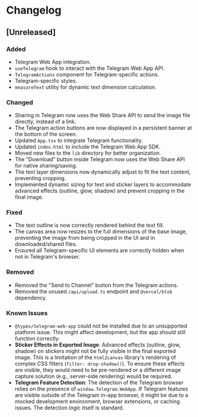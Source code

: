 # Changelog

## [Unreleased]

### Added
- Telegram Web App integration.
- `useTelegram` hook to interact with the Telegram Web App API.
- `TelegramActions` component for Telegram-specific actions.
- Telegram-specific styles.
- `measureText` utility for dynamic text dimension calculation.

### Changed
- Sharing in Telegram now uses the Web Share API to send the image file directly, instead of a link.
- The Telegram action buttons are now displayed in a persistent banner at the bottom of the screen.
- Updated `App.tsx` to integrate Telegram functionality.
- Updated `index.html` to include the Telegram Web App SDK.
- Moved new files to the `lib` directory for better organization.
- The "Download" button inside Telegram now uses the Web Share API for native sharing/saving.
- The text layer dimensions now dynamically adjust to fit the text content, preventing cropping.
- Implemented dynamic sizing for text and sticker layers to accommodate advanced effects (outline, glow, shadow) and prevent cropping in the final image.

### Fixed
- The text outline is now correctly rendered behind the text fill.
- The canvas area now resizes to the full dimensions of the base image, preventing the image from being cropped in the UI and in downloaded/shared files.
- Ensured all Telegram-specific UI elements are correctly hidden when not in Telegram's browser.

### Removed
- Removed the "Send to Channel" button from the Telegram actions.
- Removed the unused `/api/upload.ts` endpoint and `@vercel/blob` dependency.

### Known Issues
- `@types/telegram-web-app` could not be installed due to an unsupported platform issue. This might affect development, but the app should still function correctly.
- **Sticker Effects in Exported Image**: Advanced effects (outline, glow, shadow) on stickers might not be fully visible in the final exported image. This is a limitation of the `html2canvas` library's rendering of complex CSS filters (`filter: drop-shadow()`). To ensure these effects are visible, they would need to be pre-rendered or a different image capture solution (e.g., server-side rendering) would be required.
- **Telegram Feature Detection**: The detection of the Telegram browser relies on the presence of `window.Telegram.WebApp`. If Telegram features are visible outside of the Telegram in-app browser, it might be due to a mocked development environment, browser extensions, or caching issues. The detection logic itself is standard.
